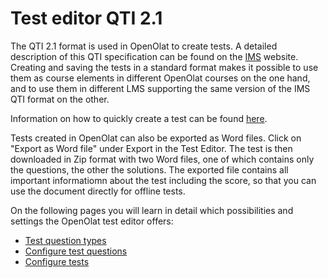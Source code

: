 # Test editor QTI 2.1

The QTI 2.1 format is used in OpenOlat to create tests. A detailed description of this QTI specification can be found on the [IMS](http://www.imsglobal.org/) website. Creating and saving the tests in a standard format makes it possible to use them as course elements in different OpenOlat courses on the one hand, and to use them in different LMS supporting the same version of the IMS QTI format on the other.

Information on how to quickly create a test can be found [here](../tests/Four_Steps_to_Your_Test_or_Self-test.md).

Tests created in OpenOlat can also be exported as Word files. Click on "Export as Word file" under Export in the Test Editor. The test is then downloaded in Zip format with two Word files, one of which contains only the questions, the other the solutions. The exported file contains all important informatiomn about the test including the score, so that you can use the document directly for offline tests.

On the following pages you will learn in detail which possibilities and settings the OpenOlat test editor offers:

* [Test question types](Test_question_types.md)
* [Configure test questions](Configure_test_questions.md)
* [Configure tests](Configure_tests.md)
